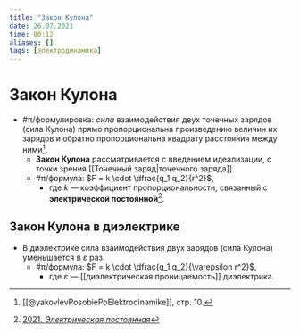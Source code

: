 ```yaml
---
title: "Закон Кулона"
date: 26.07.2021
time: 00:12
aliases: []
tags: [электродинамика]
---
```


# Закон Кулона

- #π/формулировка: *сила* взаимодействия двух точечных зарядов (сила Кулона) прямо пропорциональна произведению величин их зарядов и обратно пропорциональна квадрату расстояния между ними[^1].
	- **Закон Кулона** рассматривается с введением идеализации, с точки зрения [[Точечный заряд|точечного заряда]].
	- #π/формула: $F = k \cdot \dfrac{q_1 q_2}{r^2}$,
		- где $k$ — коэффициент пропорциональности, связанный с **электрической постоянной**[^2].

## Закон Кулона в диэлектрике

- В диэлектрике сила взаимодействия двух зарядов (сила Кулона) уменьшается в $\varepsilon$ раз.
	- #π/формула: $F = k \cdot \dfrac{q_1 q_2}{\varepsilon r^2}$,
		- где $\varepsilon$ — [[диэлектрическая проницаемость]] диэлектрика.

[^1]: [[@yakovlevPosobiePoElektrodinamike]], стр. 10.
[^2]: [2021. *Электрическая постоянная*](zotero://select/items/1_MV9F8DTJ)